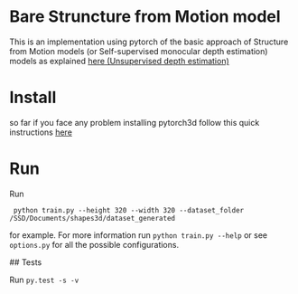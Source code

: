 # Bare Struncture from Motion model

This is an implementation using pytorch of the basic approach of Structure from Motion models (or Self-supervised monocular depth estimation) models as explained [here (Unsupervised depth estimation)](https://notanymike.github.io/Unsupervised-depth-estimation/)

# Install

so far if you face any problem installing pytorch3d follow this quick instructions [here](https://github.com/facebookresearch/pytorch3d/blob/master/INSTALL.md)

# Run

Run

     python train.py --height 320 --width 320 --dataset_folder /SSD/Documents/shapes3d/dataset_generated

for example. For more information run `python train.py --help` or see `options.py` for all the possible configurations.

## Tests

Run `py.test -s -v`
